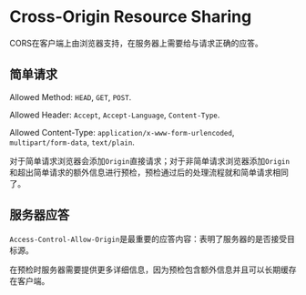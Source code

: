# Cross-Origin Resource Sharing

CORS在客户端上由浏览器支持，在服务器上需要给与请求正确的应答。

## 简单请求

Allowed Method: `HEAD`, `GET`, `POST`.

Allowed Header: `Accept`, `Accept-Language`, `Content-Type`.

Allowed Content-Type: `application/x-www-form-urlencoded`, `multipart/form-data`,  `text/plain`.

对于简单请求浏览器会添加`Origin`直接请求；对于非简单请求浏览器添加`Origin`和超出简单请求的额外信息进行预检，预检通过后的处理流程就和简单请求相同了。

## 服务器应答

`Access-Control-Allow-Origin`是最重要的应答内容：表明了服务器的是否接受目标源。

在预检时服务器需要提供更多详细信息，因为预检包含额外信息并且可以长期缓存在客户端。